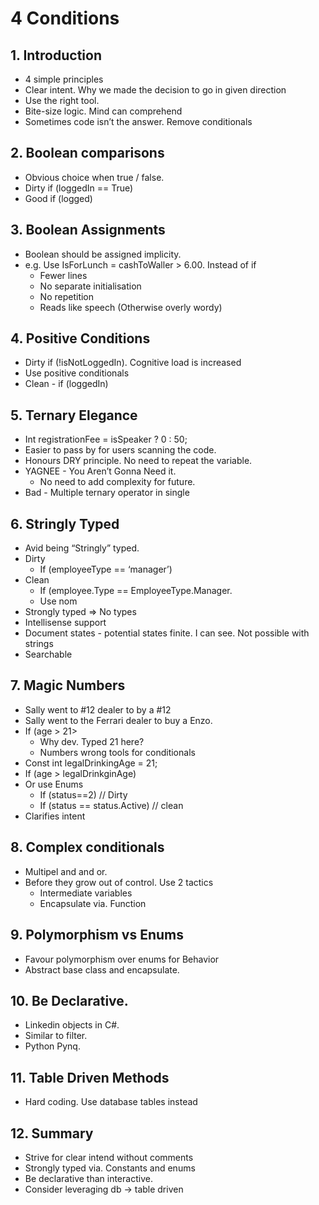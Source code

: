 # 4 Conditions

## 1. Introduction
- 4 simple principles
- Clear intent. Why we made the decision to go in given direction
- Use the right tool. 
- Bite-size logic. Mind can comprehend
- Sometimes code isn’t the answer. Remove conditionals 

## 2. Boolean comparisons
- Obvious choice when true / false.
- Dirty if (loggedIn == True)
- Good if (logged)

## 3. Boolean Assignments
- Boolean should be assigned implicity.
- e.g. Use IsForLunch = cashToWaller > 6.00. Instead of if
	- Fewer lines
	- No separate initialisation
	- No repetition
	- Reads like speech (Otherwise overly wordy)

## 4. Positive Conditions
- Dirty if (!isNotLoggedIn). Cognitive load is increased
- Use positive conditionals
- Clean - if (loggedIn)

## 5. Ternary Elegance
- Int registrationFee = isSpeaker ? 0 : 50;
- Easier to pass by for users scanning the code. 
- Honours DRY principle. No need to repeat the variable.
- YAGNEE - You Aren’t Gonna Need it.
	- No need to add complexity for future.
- Bad - Multiple ternary operator in single 

## 6. Stringly Typed
- Avid being “Stringly” typed.
- Dirty
	- If (employeeType == ‘manager’)
- Clean
	- If (employee.Type == EmployeeType.Manager.
	- Use nom
- Strongly typed => No types
- Intellisense support
- Document states - potential states finite. I can see. Not possible with strings
- Searchable

## 7. Magic Numbers
- Sally went to #12 dealer to by a #12
- Sally went to the Ferrari dealer to buy a Enzo.
- If (age > 21>
	- Why dev. Typed 21 here?
	- Numbers wrong tools for conditionals
- Const int legalDrinkingAge = 21;
- If (age > legalDrinkginAge)
- Or use Enums
	- If (status==2) // Dirty
	- If (status == status.Active) // clean
- Clarifies intent

## 8. Complex conditionals
- Multipel and and or.
- Before they grow out of control. Use 2 tactics
	- Intermediate variables
	- Encapsulate via. Function

## 9. Polymorphism vs Enums
- Favour polymorphism over enums for Behavior
- Abstract base class and encapsulate.

## 10. Be Declarative.
- Linkedin objects in C#.
- Similar to filter.
- Python Pynq.

## 11. Table Driven Methods
- Hard coding. Use database tables instead

## 12. Summary
- Strive for clear intend without comments
- Strongly typed via. Constants and enums
- Be declarative than interactive.
- Consider leveraging db -> table driven
